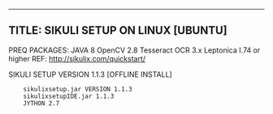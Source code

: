 ---------------------------------------
TITLE: SIKULI SETUP ON LINUX [UBUNTU]
---------------------------------------

PREQ PACKAGES:
	JAVA 8
	OpenCV 2.8 
	Tesseract OCR 3.x 
	Leptonica I.74 or higher 
REF: http://sikulix.com/quickstart/
  

SIKULI SETUP VERSION 1.1.3 [OFFLINE INSTALL] 

        sikulixsetup.jar VERSION 1.1.3 
        sikulixsetupIDE.jar 1.1.3 
        JYTHON 2.7  
